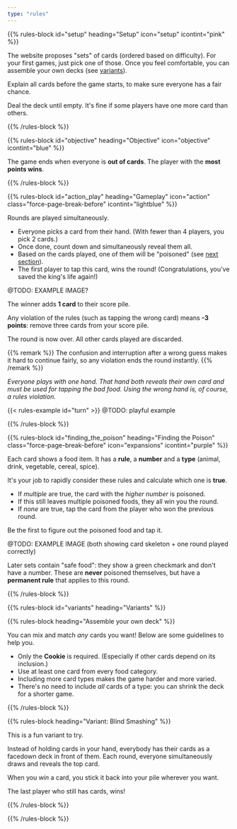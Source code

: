 ```yaml
---
type: "rules"
---
```


{{% rules-block id="setup" heading="Setup" icon="setup" icontint="pink" %}}

The website proposes "sets" of cards (ordered based on difficulty). For your first games, just pick one of those. Once you feel comfortable, you can assemble your own decks (see [variants](#variants)).

Explain all cards before the game starts, to make sure everyone has a fair chance. 

Deal the deck until empty. It's fine if some players have one more card than others.

{{% /rules-block %}}

{{% rules-block id="objective" heading="Objective" icon="objective" icontint="blue" %}}

The game ends when everyone is **out of cards**. The player with the **most points wins**.

{{% /rules-block %}}

{{% rules-block id="action_play" heading="Gameplay" icon="action" class="force-page-break-before" icontint="lightblue" %}}

Rounds are played simultaneously.

* Everyone picks a card from their hand. (With fewer than 4 players, you pick 2 cards.)
* Once done, count down and simultaneously reveal them all.
* Based on the cards played, one of them will be "poisoned" (see [next section](#finding_the_poison)).
* The first player to tap this card, wins the round! (Congratulations, you’ve saved the king's life again!) 

@TODO: EXAMPLE IMAGE?

The winner adds **1 card** to their score pile. 

Any violation of the rules (such as tapping the wrong card) means **-3 points**: remove three cards from your score pile.

The round is now over. All other cards played are discarded.

{{% remark %}}
The confusion and interruption after a wrong guess makes it hard to continue fairly, so any violation ends the round instantly.
{{% /remark %}}

_Everyone plays with one hand. That hand both reveals their own card and must be used for tapping the bad food. Using the wrong hand is, of course, a rules violation._

{{< rules-example id="turn" >}} @TODO: playful example

{{% /rules-block %}}

{{% rules-block id="finding_the_poison" heading="Finding the Poison" class="force-page-break-before" icon="expansions" icontint="purple" %}}

Each card shows a food item. It has a **rule**, a **number** and a **type** (animal, drink, vegetable, cereal, spice).

It's your job to rapidly consider these rules and calculate which one is **true**.

* If _multiple_ are true, the card with the _higher number_ is poisoned.
* If this still leaves multiple poisoned foods, they all win you the round.
* If _none_ are true, tap the card from the player who won the previous round.

Be the first to figure out the poisoned food and tap it.

@TODO: EXAMPLE IMAGE (both showing card skeleton + one round played correctly)

Later sets contain "safe food": they show a green checkmark and don't have a number. These are **never** poisoned themselves, but have a **permanent rule** that applies to this round.

{{% /rules-block %}}

{{% rules-block id="variants" heading="Variants" %}}

{{% rules-block heading="Assemble your own deck" %}}

You can mix and match _any_ cards you want! Below are some guidelines to help you. 

* Only the **Cookie** is required. (Especially if other cards depend on its inclusion.) 
* Use at least one card from every food category. 
* Including more card types makes the game harder and more varied. 
* There's no need to include _all_ cards of a type: you can shrink the deck for a shorter game.

{{% /rules-block %}}

{{% rules-block heading="Variant: Blind Smashing" %}}

This is a fun variant to try.

Instead of holding cards in your hand, everybody has their cards as a facedown deck in front of them. Each round, everyone simultaneously draws and reveals the top card.

When you _win_ a card, you stick it back into your pile wherever you want.

The last player who still has cards, wins!

{{% /rules-block %}}

{{% /rules-block %}}